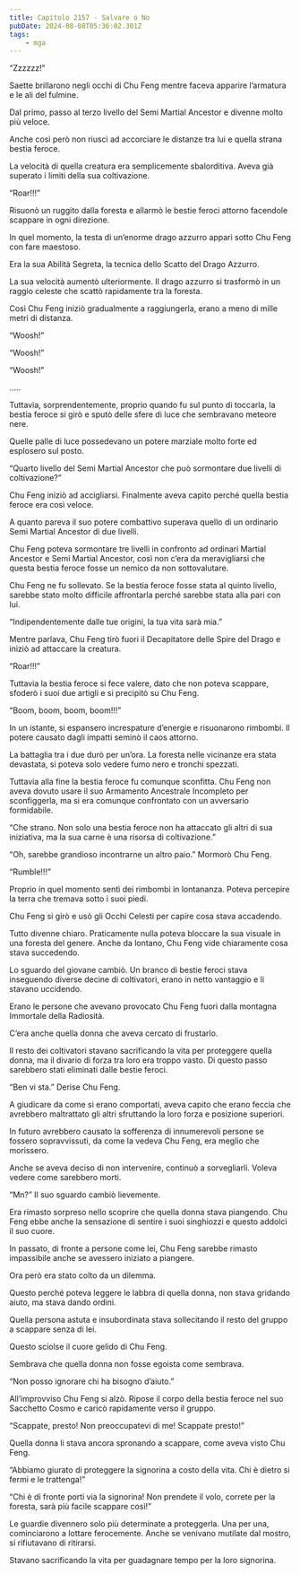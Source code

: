 ```yaml
---
title: Capitolo 2157 - Salvare o No
pubDate: 2024-08-08T05:36:02.301Z
tags:
    - mga
---
```


“Zzzzzz!”

Saette brillarono negli occhi di Chu Feng mentre faceva apparire l’armatura e le ali del fulmine.

Dal primo, passo al terzo livello del Semi Martial Ancestor e divenne molto più veloce.

Anche così però non riuscì ad accorciare le distanze tra lui e quella strana bestia feroce.

La velocità di quella creatura era semplicemente sbalorditiva. Aveva già superato i limiti della sua coltivazione.

“Roar!!!”

Risuonò un ruggito dalla foresta e allarmò le bestie feroci attorno facendole scappare in ogni direzione.

In quel momento, la testa di un’enorme drago azzurro apparì sotto Chu Feng con fare maestoso.

Era la sua Abilità Segreta, la tecnica dello Scatto del Drago Azzurro.

La sua velocità aumentò ulteriormente. Il drago azzurro si trasformò in un raggio celeste che scattò rapidamente tra la foresta.

Così Chu Feng iniziò gradualmente a raggiungerla, erano a meno di mille metri di distanza.

“Woosh!”

“Woosh!”

“Woosh!”

…..

Tuttavia, sorprendentemente, proprio quando fu sul punto di toccarla, la bestia feroce si girò e sputò delle sfere di luce che sembravano meteore nere.

Quelle palle di luce possedevano un potere marziale molto forte ed esplosero sul posto.

“Quarto livello del Semi Martial Ancestor che può sormontare due livelli di coltivazione?”

Chu Feng iniziò ad accigliarsi. Finalmente aveva capito perché quella bestia feroce era così veloce.

A quanto pareva il suo potere combattivo superava quello di un ordinario Semi Martial Ancestor di due livelli.

Chu Feng poteva sormontare tre livelli in confronto ad ordinari Martial Ancestor e Semi Martial Ancestor, così non c’era da meravigliarsi che questa bestia feroce fosse un nemico da non sottovalutare.

Chu Feng ne fu sollevato. Se la bestia feroce fosse stata al quinto livello, sarebbe stato molto difficile affrontarla perché sarebbe stata alla pari con lui.

“Indipendentemente dalle tue origini, la tua vita sarà mia.”

Mentre parlava, Chu Feng tirò fuori il Decapitatore delle Spire del Drago e iniziò ad attaccare la creatura.

“Roar!!!”

Tuttavia la bestia feroce si fece valere, dato che non poteva scappare, sfoderò i suoi due artigli e si precipitò su Chu Feng.

“Boom, boom, boom, boom!!!”

In un istante, si espansero increspature d’energie e risuonarono rimbombi. Il potere causato dagli impatti seminò il caos attorno.

La battaglia tra i due durò per un’ora. La foresta nelle vicinanze era stata devastata, si poteva solo vedere fumo nero e tronchi spezzati.

Tuttavia alla fine la bestia feroce fu comunque sconfitta. Chu Feng non aveva dovuto usare il suo Armamento Ancestrale Incompleto per sconfiggerla, ma si era comunque confrontato con un avversario formidabile.

“Che strano. Non solo una bestia feroce non ha attaccato gli altri di sua iniziativa, ma la sua carne è una risorsa di coltivazione.”

“Oh, sarebbe grandioso incontrarne un altro paio.” Mormorò Chu Feng.

“Rumble!!!”

Proprio in quel momento sentì dei rimbombi in lontananza. Poteva percepire la terra che tremava sotto i suoi piedi.

Chu Feng si girò e usò gli Occhi Celesti per capire cosa stava accadendo.

Tutto divenne chiaro. Praticamente nulla poteva bloccare la sua visuale in una foresta del genere. Anche da lontano, Chu Feng vide chiaramente cosa stava succedendo.

Lo sguardo del giovane cambiò. Un branco di bestie feroci stava inseguendo diverse decine di coltivatori, erano in netto vantaggio e li stavano uccidendo.

Erano le persone che avevano provocato Chu Feng fuori dalla montagna Immortale della Radiosità.

C’era anche quella donna che aveva cercato di frustarlo.

Il resto dei coltivatori stavano sacrificando la vita per proteggere quella donna, ma il divario di forza tra loro era troppo vasto. Di questo passo sarebbero stati eliminati dalle bestie feroci.

“Ben vi sta.” Derise Chu Feng.

A giudicare da come si erano comportati, aveva capito che erano feccia che avrebbero maltrattato gli altri sfruttando la loro forza e posizione superiori.

In futuro avrebbero causato la sofferenza di innumerevoli persone se fossero sopravvissuti, da come la vedeva Chu Feng, era meglio che morissero.

Anche se aveva deciso di non intervenire, continuò a sorvegliarli. Voleva vedere come sarebbero morti.

“Mn?” Il suo sguardo cambiò lievemente.

Era rimasto sorpreso nello scoprire che quella donna stava piangendo. Chu Feng ebbe anche la sensazione di sentire i suoi singhiozzi e questo addolcì il suo cuore.

In passato, di fronte a persone come lei, Chu Feng sarebbe rimasto impassibile anche se avessero iniziato a piangere.

Ora però era stato colto da un dilemma.

Questo perché poteva leggere le labbra di quella donna, non stava gridando aiuto, ma stava dando ordini.

Quella persona astuta e insubordinata stava sollecitando il resto del gruppo a scappare senza di lei.

Questo sciolse il cuore gelido di Chu Feng.

Sembrava che quella donna non fosse egoista come sembrava.

“Non posso ignorare chi ha bisogno d’aiuto.”

All’improvviso Chu Feng si alzò. Ripose il corpo della bestia feroce nel suo Sacchetto Cosmo e caricò rapidamente verso il gruppo.

“Scappate, presto! Non preoccupatevi di me! Scappate presto!”

Quella donna li stava ancora spronando a scappare, come aveva visto Chu Feng.

“Abbiamo giurato di proteggere la signorina a costo della vita. Chi è dietro si fermi e le trattenga!”

“Chi è di fronte porti via la signorina! Non prendete il volo, correte per la foresta, sarà più facile scappare così!”

Le guardie divennero solo più determinate a proteggerla. Una per una, cominciarono a lottare ferocemente. Anche se venivano mutilate dal mostro, si rifiutavano di ritirarsi.

Stavano sacrificando la vita per guadagnare tempo per la loro signorina.


